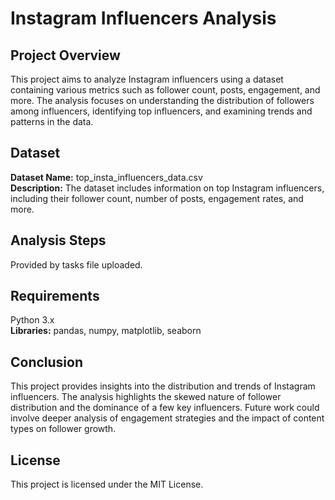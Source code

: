 # Instagram Influencers Analysis

## Project Overview
This project aims to analyze Instagram influencers using a dataset containing various metrics such as follower count, posts, engagement, and more. The analysis focuses on understanding the distribution of followers among influencers, identifying top influencers, and examining trends and patterns in the data.

## Dataset
**Dataset Name:** top_insta_influencers_data.csv\
**Description:** The dataset includes information on top Instagram influencers, including their follower count, number of posts, engagement rates, and more.

## Analysis Steps
Provided by tasks file uploaded.

## Requirements
Python 3.x\
**Libraries:** pandas, numpy, matplotlib, seaborn

## Conclusion
This project provides insights into the distribution and trends of Instagram influencers. The analysis highlights the skewed nature of follower distribution and the dominance of a few key influencers. Future work could involve deeper analysis of engagement strategies and the impact of content types on follower growth.

## License
This project is licensed under the MIT License.
